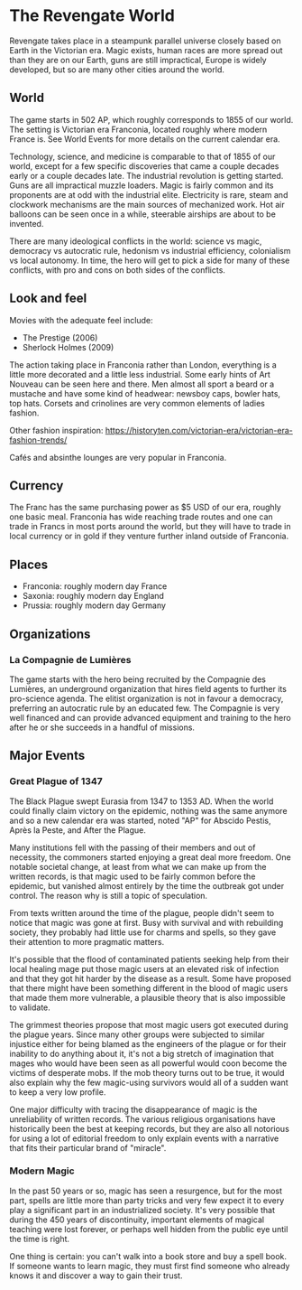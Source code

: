
The Revengate World
===================

Revengate takes place in a steampunk parallel universe closely based on Earth in the Victorian era.  Magic exists, human races are more spread out than they are on our Earth, guns are still impractical, Europe is widely developed, but so are many other cities around the world.

## World
The game starts in 502 AP, which roughly corresponds to 1855 of our world. The setting is Victorian era Franconia, located roughly where modern France is. See World Events for more details on the current calendar era.

Technology, science, and medicine is comparable to that of 1855 of our world, except for a few specific discoveries that came a couple decades early or a couple decades late. The industrial revolution is getting started. Guns are all impractical muzzle loaders. Magic is fairly common and its proponents are at odd with the industrial elite. Electricity is rare, steam and clockwork mechanisms are the main sources of mechanized work. Hot air balloons can be seen once in a while, steerable airships are about to be invented.

There are many ideological conflicts in the world: science vs magic, democracy vs autocratic rule, hedonism vs industrial efficiency, colonialism vs local autonomy. In time, the hero will get to pick a side for many of these conflicts, with pro and cons on both sides of the conflicts.

## Look and feel
Movies with the adequate feel include:
* The Prestige (2006)
* Sherlock Holmes (2009)

The action taking place in Franconia rather than London, everything is a little more decorated and a little less industrial. Some early hints of Art Nouveau can be seen here and there. Men almost all sport a beard or a mustache and have some kind of headwear: newsboy caps, bowler hats, top hats. Corsets and crinolines are very common elements of ladies fashion. 

Other fashion inspiration: https://historyten.com/victorian-era/victorian-era-fashion-trends/

Cafés and absinthe lounges are very popular in Franconia.

## Currency
The Franc has the same purchasing power as $5 USD of our era, roughly one basic meal. Franconia has wide reaching trade routes and one can trade in Francs in most ports around the world, but they will have to trade in local currency or in gold if they venture further inland outside of Franconia.

## Places

- Franconia: roughly modern day France
- Saxonia: roughly modern day England
- Prussia: roughly modern day Germany

## Organizations 

### La Compagnie de Lumières

The game starts with the hero being recruited by the Compagnie des Lumières, an underground organization that hires field agents to further its pro-science agenda. The elitist organization is not in favour a democracy, preferring an autocratic rule by an educated few. The Compagnie is very well financed and can provide advanced equipment and training to the hero after he or she succeeds in a handful of missions.

## Major Events
### Great Plague of 1347

The Black Plague swept Eurasia from 1347 to 1353 AD. When the world could finally claim victory on the epidemic, nothing was the same anymore and so a new calendar era was started, noted "AP" for Abscido Pestis, Après la Peste, and After the Plague.

Many institutions fell with the passing of their members and out of necessity, the commoners started enjoying a great deal more freedom. One notable societal change, at least from what we can make up from the written records, is that magic used to be fairly common before the epidemic, but vanished almost entirely by the time the outbreak got under control. The reason why is still a topic of speculation.

From texts written around the time of the plague, people didn't seem to notice that magic was gone at first. Busy with survival and with rebuilding society, they probably had little use for charms and spells, so they gave their attention to more pragmatic matters. 

It's possible that the flood of contaminated patients seeking help from their local healing mage put those magic users at an elevated risk of infection and that they got hit harder by the disease as a result. Some have proposed that there might have been something different in the blood of magic users that made them more vulnerable, a plausible theory that is also impossible to validate.

The grimmest theories propose that most magic users got executed during the plague years. Since many other groups were subjected to similar injustice either for being blamed as the engineers of the plague or for their inability to do anything about it, it's not a big stretch of imagination that mages who would have been seen as all powerful would coon become the victims of desperate mobs. If the mob theory turns out to be true, it would also explain why the few magic-using survivors would all of a sudden want to keep a very low profile.

One major difficulty with tracing the disappearance of magic is the unreliability of written records. The various religious organisations have historically been the best at keeping records, but they are also all notorious for using a lot of editorial freedom to only explain events with a narrative that fits their particular brand of "miracle".


### Modern Magic

In the past 50 years or so, magic has seen a resurgence, but for the most part, spells are little more than party tricks and very few expect it to every play a significant part in an industrialized society. It's very possible that during the 450 years of discontinuity, important elements of magical teaching were lost forever, or perhaps well hidden from the public eye until the time is right. 

One thing is certain: you can't walk into a book store and buy a spell book. If someone wants to learn magic, they must first find someone who already knows it and discover a way to gain their trust.
